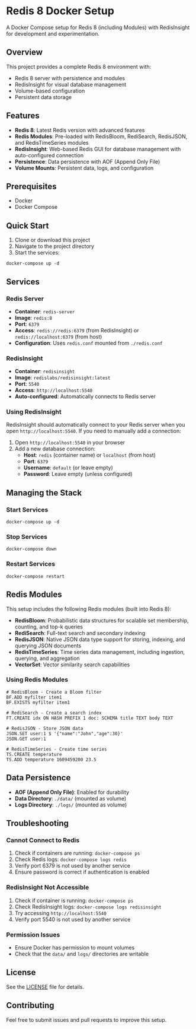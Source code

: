 # Redis 8 Docker Setup

A Docker Compose setup for Redis 8 (including Modules) with RedisInsight for development and experimentation.

## Overview

This project provides a complete Redis 8 environment with:

- Redis 8 server with persistence and modules
- RedisInsight for visual database management
- Volume-based configuration
- Persistent data storage

## Features

- **Redis 8**: Latest Redis version with advanced features
- **Redis Modules**: Pre-loaded with RedisBloom, RediSearch, RedisJSON, and RedisTimeSeries modules
- **RedisInsight**: Web-based Redis GUI for database management with auto-configured connection
- **Persistence**: Data persistence with AOF (Append Only File)
- **Volume Mounts**: Persistent data, logs, and configuration

## Prerequisites

- Docker
- Docker Compose

## Quick Start

1. Clone or download this project
2. Navigate to the project directory
3. Start the services:

```pwsh
docker-compose up -d
```

## Services

### Redis Server

- **Container**: `redis-server`
- **Image**: `redis:8`
- **Port**: `6379`
- **Access**: `redis://redis:6379` (from RedisInsight) or `redis://localhost:6379` (from host)
- **Configuration**: Uses `redis.conf` mounted from `./redis.conf`

### RedisInsight

- **Container**: `redisinsight`
- **Image**: `redislabs/redisinsight:latest`
- **Port**: `5540`
- **Access**: `http://localhost:5540`
- **Auto-configured**: Automatically connects to Redis server

### Using RedisInsight

RedisInsight should automatically connect to your Redis server when you open `http://localhost:5540`. If you need to manually add a connection:

1. Open `http://localhost:5540` in your browser
2. Add a new database connection:
   - **Host**: `redis` (container name) or `localhost` (from host)
   - **Port**: `6379`
   - **Username**: `default` (or leave empty)
   - **Password**: Leave empty (unless configured)

## Managing the Stack

### Start Services

```pwsh
docker-compose up -d
```

### Stop Services

```pwsh
docker-compose down
```

### Restart Services

```pwsh
docker-compose restart
```

## Redis Modules

This setup includes the following Redis modules (built into Redis 8):

- **RedisBloom**: Probabilistic data structures for scalable set membership, counting, and top-k queries
- **RediSearch**: Full-text search and secondary indexing
- **RedisJSON**: Native JSON data type support for storing, indexing, and querying JSON documents
- **RedisTimeSeries**: Time series data management, including ingestion, querying, and aggregation
- **VectorSet**: Vector similarity search capabilities

### Using Redis Modules

```redis
# RedisBloom - Create a Bloom filter
BF.ADD myfilter item1
BF.EXISTS myfilter item1

# RediSearch - Create a search index
FT.CREATE idx ON HASH PREFIX 1 doc: SCHEMA title TEXT body TEXT

# RedisJSON - Store JSON data
JSON.SET user:1 $ '{"name":"John","age":30}'
JSON.GET user:1

# RedisTimeSeries - Create time series
TS.CREATE temperature
TS.ADD temperature 1609459200 23.5
```

## Data Persistence

- **AOF (Append Only File)**: Enabled for durability
- **Data Directory**: `./data/` (mounted as volume)
- **Logs Directory**: `./logs/` (mounted as volume)

## Troubleshooting

### Cannot Connect to Redis

1. Check if containers are running: `docker-compose ps`
2. Check Redis logs: `docker-compose logs redis`
3. Verify port 6379 is not used by another service
4. Ensure password is correct if authentication is enabled

### RedisInsight Not Accessible

1. Check if container is running: `docker-compose ps`
2. Check RedisInsight logs: `docker-compose logs redisinsight`
3. Try accessing `http://localhost:5540`
4. Verify port 5540 is not used by another service

### Permission Issues

- Ensure Docker has permission to mount volumes
- Check that the `data/` and `logs/` directories are writable

## License

See the [LICENSE](LICENSE) file for details.

## Contributing

Feel free to submit issues and pull requests to improve this setup.
